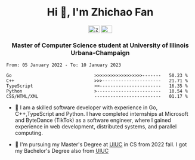 <h1 align="center">Hi 👋, I'm Zhichao Fan</h1>

<p align="center">
<a href="https://www.linkedin.com/in/zhichao8/" target="blank"><img align="center" src="https://raw.githubusercontent.com/rahuldkjain/github-profile-readme-generator/master/src/images/icons/Social/linked-in-alt.svg" alt="ziyue-zhou-a992ba184" height="20" width="30" /></a>
<a href="https://github.com/Dylan-233" target="blank"><img align="center" src="https://raw.githubusercontent.com/rahuldkjain/github-profile-readme-generator/master/src/images/icons/Social/github.svg" alt="Dylan-233" height="20" width="30" /></a>
</p>
<h3 align="center">Master of Computer Science student at University of Illinois Urbana-Champaign</h3>

<!--START_SECTION:waka-->

```text
From: 05 January 2022 - To: 10 January 2023

Go                               >>>>>>>>>>>>>>>>>>-------   50.23 %
C++                              >>>----------------------   21.71 %
TypeScript                       >>-----------------------   16.35 %
Python                           >------------------------   10.54 %
CSS/HTML/XML                     -------------------------   01.17 %
```

<!--END_SECTION:waka-->

- 🔭 I am a skilled software developer with experience in Go, C++,TypeScript and Python. I have completed internships at Microsoft and ByteDance (TikTok) as a software engineer, where I gained experience in web development, distributed systems, and parallel computing.

- 🎉 I'm pursuing my Master's Degree at [UIUC](https://illinois.edu/) in CS from 2022 fall. I got my Bachelor's Degree also from [UIUC](https://illinois.edu/)

